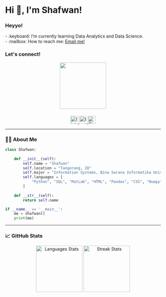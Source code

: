 # <summary><strong>Hi :wave:, I'm Shafwan!</strong></summary>

### <summary><strong>Heyyo!</strong></summary>
<p>
    - :keyboard: I’m currently learning Data Analytics and Data Science. </br>
    - :mailbox: How to reach me: <a href="mailto:shafwanarkap@gmail.com">Email me!</a>  </br>
<p>


### <summary><strong>Let's connect!</strong></summary>
<div align="center">
  <img height="150" src="https://media.giphy.com/media/M9gbBd9nbDrOTu1Mqx/giphy.gif"  />
</div>

###

<div align="center">   
    <a href="https://www.linkedin.com/in/shafwanarka/">
    <img src="https://img.shields.io/static/v1?message=LinkedIn&logo=linkedin&label=&color=0077B5&logoColor=white&labelColor=&style=for-the-badge" height="25" alt="linkedin logo"  />
    <a href="https://www.instagram.com/shafwanarka/">
    <img src="https://img.shields.io/static/v1?message=Instagram&logo=Instagram&label=&color=FF0000&logoColor=white&labelColor=&style=for-the-badge" height="25" alt="Instagram Logo"  />
    <a href="https://discord.com/users/swannn">
    <img src="https://img.shields.io/static/v1?message=Discord&logo=discord&label=&color=7289DA&logoColor=white&labelColor=&style=for-the-badge" height="25" alt="Discord Logo" />
  </a>
</div>

---

### 👨‍💻 About Me

```python
class Shafwan:
    
    def __init__(self):
        self.name = "Shafwan"
        self.location = "Tangerang, ID"
        self.major = "Information Systems, Bina Sarana Informatika University"
        self.languages = [
            "Python", "SQL", "MatLab", "HTML", "Pandas", "CSS", "Numpy", "PHP", "Javascript"
        ]
    
    def __str__(self):
        return self.name

if __name__ == '__main__':
    me = shafwan()
    print(me)
```

---

### 📈 GitHub Stats

<div align="center">
  <img src="https://github-readme-stats.vercel.app/api/top-langs?username=shafwanarkaa&locale=en&hide_title=false&layout=compact&card_width=320&langs_count=5&theme=dracula&hide_border=false&order=2" height="150" alt="Languages Stats" />
  <img src="https://streak-stats.demolab.com?user=shafwanarka&locale=en&mode=daily&theme=dracula&hide_border=false&border_radius=5&order=3" height="150" alt="Streak Stats" />
</div>
